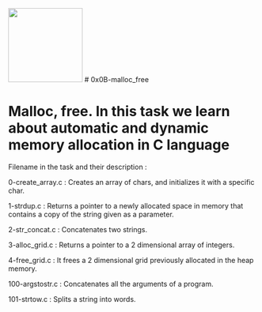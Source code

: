 <img src="https://upload.wikimedia.org/wikipedia/commons/1/18/C_Programming_Language.svg" width=150 height=150/> 
# 0x0B-malloc_free

# Malloc, free. In  this task we learn about automatic and dynamic memory allocation in C language

Filename in the task and their description :

0-create_array.c : Creates an array of chars, and initializes it with a specific char.

1-strdup.c 	: Returns a pointer to a newly allocated space in memory that contains a copy of the string given as a parameter.

2-str_concat.c 	: Concatenates two strings.

3-alloc_grid.c 	: Returns a pointer to a 2 dimensional array of integers.

4-free_grid.c 	: It frees a 2 dimensional grid previously allocated in the heap memory.

100-argstostr.c : Concatenates all the arguments of a program.

101-strtow.c 	: Splits a string into words.
